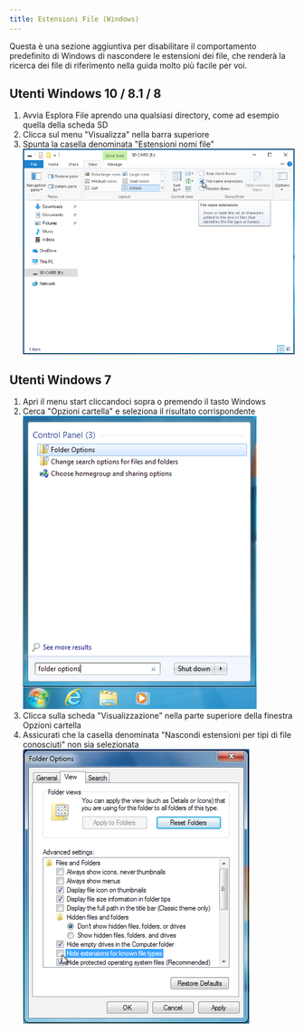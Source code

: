 ```yaml
---
title: Estensioni File (Windows)
---
```


Questa è una sezione aggiuntiva per disabilitare il comportamento predefinito di Windows di nascondere le estensioni dei file, che renderà la ricerca dei file di riferimento nella guida molto più facile per voi.

## Utenti Windows 10 / 8.1 / 8
1. Avvia Esplora File aprendo una qualsiasi directory, come ad esempio quella della scheda SD
1. Clicca sul menu "Visualizza" nella barra superiore
1. Spunta la casella denominata "Estensioni nomi file" ![Schermata della casella delle "Estensioni nomi file" su Windows 10](/assets/images/windows-10-file-extensions.png)

## Utenti Windows 7
1. Apri il menu start cliccandoci sopra o premendo il tasto Windows
1. Cerca "Opzioni cartella" e seleziona il risultato corrispondente ![Schermata di una ricerca "opzioni cartella" nel menu Start di Windows 7](/assets/images/windows-7-folder-options-start-menu.png)
1. Clicca sulla scheda "Visualizzazione" nella parte superiore della finestra Opzioni cartella
1. Assicurati che la casella denominata "Nascondi estensioni per tipi di file conosciuti" non sia selezionata ![Schermata della finestra "Opzioni cartelle" su Windows 7 con "Nascondi estensioni per i tipi di file conosciuti" disattivato](/assets/images/windows-7-folder-options.png)
